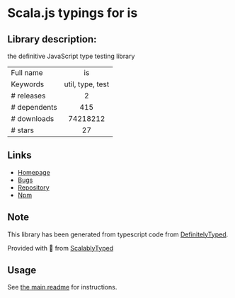 
# Scala.js typings for is


## Library description:
the definitive JavaScript type testing library

|                    |                 |
| ------------------ | :-------------: |
| Full name          | is |
| Keywords           | util, type, test |
| # releases         | 2 |
| # dependents       | 415 |
| # downloads        | 74218212 |
| # stars            | 27 |

## Links
- [Homepage](https://github.com/enricomarino/is)
- [Bugs](https://github.com/enricomarino/is/issues)
- [Repository](https://github.com/enricomarino/is)
- [Npm](https://www.npmjs.com/package/is)
    


## Note
This library has been generated from typescript code from [DefinitelyTyped](https://definitelytyped.org).

Provided with :purple_heart: from [ScalablyTyped](https://github.com/oyvindberg/ScalablyTyped)

## Usage
See [the main readme](../../readme.md) for instructions.


